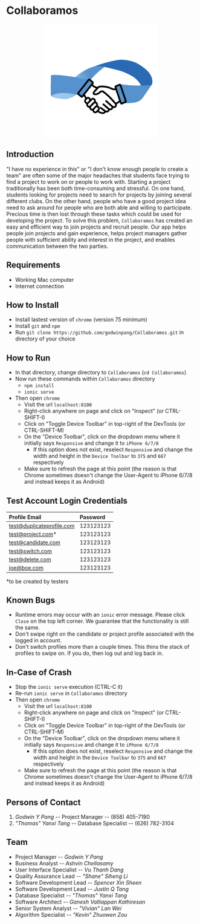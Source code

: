 # Collaboramos

<p align="center">
    <img src="/resources/icon.png" width="300" alt="Collaboramos Logo" />
</p>

## Introduction
"I have no experience in this" or "I don't know enough people to create a team" are often some of the major headaches that students face trying to find a project to work on or people to work with. Starting a project traditionally has been both time-consuming and stressful. On one hand, students looking for projects need to search for projects by joining several different clubs. On the other hand, people who have a good project idea need to ask around for people who are both able and willing to participate. Precious time is then lost through these tasks which could be used for developing the project. To solve this problem, `Collaboramos` has created an easy and efficient way to join projects and recruit people. Our app helps people join projects and gain experience, helps project managers gather people with sufficient ability and interest in the project, and enables communication between the two parties.

## Requirements
- Working Mac computer
- Internet connection

## How to Install
- Install lastest version of `chrome` (version 75 minimum)
- Install `git` and `npm`
- Run `git clone https://github.com/godwinpang/Collaboramos.git` in directory of your choice

## How to Run
- In that directory, change directory to `Collaboramos` (`cd Collaboramos`)
- Now run these commands within `Collaboramos` directory
    + `npm install`
    + `ionic serve`
- Then open `chrome`
    - Visit the url `localhost:8100`
    - Right-click anywhere on page and click on "Inspect" (or CTRL-SHIFT-I)
    - Click on "Toggle Device Toolbar" in top-right of the DevTools (or CTRL-SHIFT-M)
    - On the "Device Toolbar", click on the dropdown menu where it initially says `Responsive` and change it to `iPhone 6/7/8`
        + If this option does not exist, reselect `Responsive` and change the width and height in the `Device Toolbar` to `375` and `667` respectively
    - Make sure to refresh the page at this point (the reason is that Chrome sometimes doesn't change the User-Agent to iPhone 6/7/8 and instead keeps it as Android)

## Test Account Login Credentials
| **Profile Email** | **Password** |
|:-----------------|:-------------|
| test@duplicateprofile.com | 123123123 |
| test@project.com* | 123123123 |
| test@candidate.com | 123123123 |
| test@switch.com | 123123123 |
| test@delete.com | 123123123 |
| joe@boe.com | 123123123 |

*to be created by testers

## Known Bugs
- Runtime errors may occur with an `ionic` error message. Please click `Close` on the top left corner. We guarantee that the functionality is still the same.
- Don't swipe right on the candidate or project profile associated with the logged in account.
- Don't switch profiles more than a couple times. This thins the stack of profiles to swipe on. If you do, then log out and log back in.

## In-Case of Crash
- Stop the `ionic serve` execution (CTRL-C it)
- Re-run `ionic serve` in `Collaboramos` directory
- Then open `chrome`
    - Visit the url `localhost:8100`
    - Right-click anywhere on page and click on "Inspect" (or CTRL-SHIFT-I)
    - Click on "Toggle Device Toolbar" in top-right of the DevTools (or CTRL-SHIFT-M)
    - On the "Device Toolbar", click on the dropdown menu where it initially says `Responsive` and change it to `iPhone 6/7/8`
        + If this option does not exist, reselect `Responsive` and change the width and height in the `Device Toolbar` to `375` and `667` respectively
    - Make sure to refresh the page at this point (the reason is that Chrome sometimes doesn't change the User-Agent to iPhone 6/7/8 and instead keeps it as Android)

## Persons of Contact
1. *Godwin Y Pang* -- Project Manager -- (858) 405-7190
2. *"Thomas" Yanxi Tang* -- Database Specialist -- (626) 782-3104

## Team
- Project Manager -- *Godwin Y Pang*
- Business Analyst -- *Ashvin Chellasamy*
- User Interface Specialist -- *Vu Thanh Dang*
- Quality Assurance Lead -- *"Shane" Siheng Li*
- Software Development Lead -- *Spencer Xin Sheen*
- Software Development Lead -- *Justin Q Tang*
- Database Specialist -- *"Thomas" Yanxi Tang*
- Software Architect -- *Ganesh Valliappan Kathiresan*
- Senior System Analyst -- *"Vivian" Lan Wei*
- Algorithm Specialist -- *"Kevin" Zhuowen Zou*



